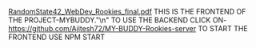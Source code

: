 [RandomState42_WebDev_Rookies_final.pdf](https://github.com/Ajitesh72/Rookies2k23/files/10717088/RandomState42_WebDev_Rookies_final.pdf)
THIS IS THE FRONTEND OF THE PROJECT-MYBUDDY."\n"
TO USE THE BACKEND CLICK ON-https://github.com/Ajitesh72/MY-BUDDY-Rookies-server
TO START THE FRONTEND USE NPM START
